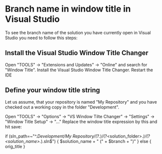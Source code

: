 
Branch name in window title in Visual Studio
============================================

To see the branch name of the solution you have currently open in Visual Studio you need to follow this steps:

Install the Visual Studio Window Title Changer
----------------------------------------------

Open "TOOLS" -> "Extensions and Updates" -> "Online"  and search for "Window Title".
Install the Visual Studio Window Title Changer.
Restart the IDE

Define your window title string
-------------------------------

Let us assume, that your repository is named "My Repository" and you have checked out a working copy in the folder "Development".

Open "TOOLS" -> "Options" -> "VS Window Tilte Changer" -> "Settings" -> "Window Title Setup" -> "..."
Replace the window title expression by this and hit save:

if (sln_path=~"^.*Development/My Repository/(?<branch>.*)/(?<solution_folder>.*)/(?<solution_name>.*)\.sln$") {
    $solution_name + " (" + $branch + ")"
} else {
    orig_title
}
